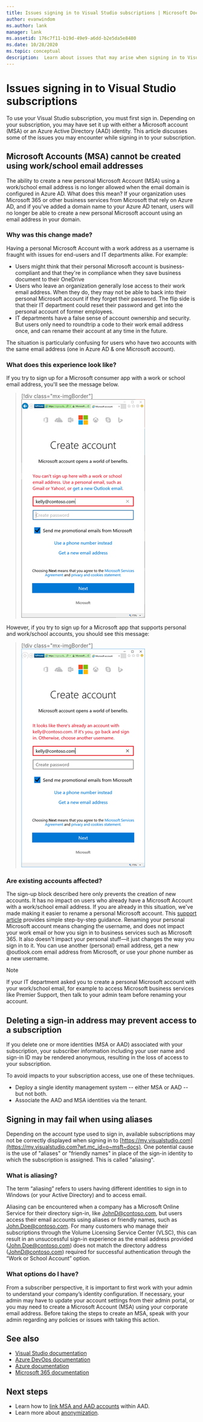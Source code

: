 ```yaml
---
title: Issues signing in to Visual Studio subscriptions | Microsoft Docs
author: evanwindom
ms.author: lank
manager: lank
ms.assetid: 176c7f11-b19d-49e9-a6dd-b2e5da5e8480
ms.date: 10/28/2020
ms.topic: conceptual
description:  Learn about issues that may arise when signing in to Visual Studio subscriptions
---
```


# Issues signing in to Visual Studio subscriptions
To use your Visual Studio subscription, you must first sign in.  Depending on your subscription, you may have set it up with either a Microsoft account (MSA) or an Azure Active Directory (AAD) identity.  This article discusses some of the issues you may encounter while signing in to your subscription.

## Microsoft Accounts (MSA) cannot be created using work/school email addresses
The ability to create a new personal Microsoft Account (MSA) using a work/school email address is no longer allowed when the email domain is configured in Azure AD. What does this mean? If your organization uses Microsoft 365 or other business services from Microsoft that rely on Azure AD, and if you've added a domain name to your Azure AD tenant, users will no longer be able to create a new personal Microsoft account using an email address in your domain.

### Why was this change made?
Having a personal Microsoft Account with a work address as a username is fraught with issues for end-users and IT departments alike. For example:
- Users might think that their personal Microsoft account is business-compliant and that they're in compliance when they save business document to their OneDrive
- Users who leave an organization generally lose access to their work email address. When they do, they may not be able to back into their personal Microsoft account if they forget their password. The flip side is that their IT department could reset their password and get into the personal account of former employees.
- IT departments have a false sense of account ownership and security. But users only need to roundtrip a code to their work email address once, and can rename their account at any time in the future.

The situation is particularly confusing for users who have two accounts with the same email address (one in Azure AD & one Microsoft account).

### What does this experience look like?
If you try to sign up for a Microsoft consumer app with a work or school email address, you'll see the message below.

   > [!div class="mx-imgBorder"]
   > ![Can't create an account with work email](_img/sign-in-issues/cannot-use-work-email.png "Provide a username and password to create your account.")

However, if you try to sign up for a Microsoft app that supports personal and work/school accounts, you should see this message:

   > [!div class="mx-imgBorder"]
   > ![Work/school accounts supported](_img/sign-in-issues/existing-account.png "You can't sign up here with a work or school email address...")

### Are existing accounts affected?
The sign-up block described here only prevents the creation of new accounts. It has no impact on users who already have a Microsoft Account with a work/school email address. If you are already in this situation, we've made making it easier to rename a personal Microsoft account. This [support article](https://windows.microsoft.com/en-US/Windows/rename-personal-microsoft-account) provides simple step-by-step guidance. Renaming your personal Microsoft account means changing the username, and does not impact your work email or how you sign in to business services such as Microsoft 365. It also doesn't impact your personal stuff—it just changes the way you sign in to it. You can use another (personal) email address, get a new @outlook.com email address from Microsoft, or use your phone number as a new username.

> [!NOTE]
> If your IT department asked you to create a personal Microsoft account with your work/school email, for example to access Microsoft business services like Premier Support, then talk to your admin team before renaming your account.

## Deleting a sign-in address may prevent access to a subscription
If you delete one or more identities (MSA or AAD) associated with your subscription, your subscriber information including your user name and sign-in ID may be rendered anonymous, resulting in the loss of access to your subscription.

To avoid impacts to your subscription access, use one of these techniques.
- Deploy a single identity management system -- either MSA or AAD -- but not both.
- Associate the AAD and MSA identities via the tenant.

## Signing in may fail when using aliases
Depending on the account type used to sign in, available subscriptions may not be correctly displayed when signing in to [https://my.visualstudio.com](https://my.visualstudio.com?wt.mc_id=o~msft~docs). One potential cause is the use of "aliases" or "friendly names" in place of the sign-in identity to which the subscription is assigned. This is called "aliasing".

### What is aliasing?
The term “aliasing” refers to users having different identities to sign in to Windows (or your Active Directory) and to access email.

Aliasing can be encountered when a company has a Microsoft Online Service for their directory sign-in, like JohnD@contoso.com, but users access their email accounts using aliases or friendly names, such as John.Doe@contoso.com. For many customers who manage their subscriptions through the Volume Licensing Service Center (VLSC), this can result in an unsuccessful sign-in experience as the email address provided (John.Doe@contoso.com) does not match the directory address (JohnD@contoso.com) required for successful authentication through the “Work or School Account” option.

### What options do I have?
From a subscriber perspective, it is important to first work with your admin to understand your company’s identity configuration. If necessary, your admin may have to update your account settings from their admin portal, or you may need to create a Microsoft Account (MSA) using your corporate email address. Before taking the steps to create an MSA, speak with your admin regarding any policies or issues with taking this action. 

## See also
- [Visual Studio documentation](/visualstudio/)
- [Azure DevOps documentation](/azure/devops/)
- [Azure documentation](/azure/)
- [Microsoft 365 documentation](/microsoft-365/)

## Next steps
- Learn how to [link MSA and AAD accounts](/azure/active-directory/b2b/add-users-administrator) within AAD.
- Learn more about [anonymization](anonymization.md).
